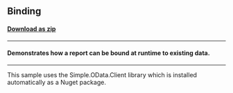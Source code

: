 ## Binding
#### [Download as zip](https://grapecity.github.io/DownGit/#/home?url=https://github.com/GrapeCity/ComponentOne-UWP-Samples/tree/master/C1.UWP.FlexReport/CS/Binding)
____
#### Demonstrates how a report can be bound at runtime to existing data.
____
This sample uses the Simple.OData.Client library which is installed automatically
as a Nuget package.
